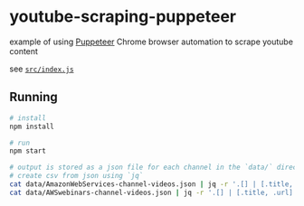 # youtube-scraping-puppeteer

example of using [Puppeteer](https://pptr.dev/) Chrome browser automation to scrape youtube content

see [`src/index.js`](src/index.js)

## Running

```sh
# install
npm install

# run
npm start

# output is stored as a json file for each channel in the `data/` directory
# create csv from json using `jq`
cat data/AmazonWebServices-channel-videos.json | jq -r '.[] | [.title, .url] | @csv' > data/AmazonWebServices-channel-videos.csv
cat data/AWSwebinars-channel-videos.json | jq -r '.[] | [.title, .url] | @csv' > data/AWSwebinars-channel-videos.csv
```
